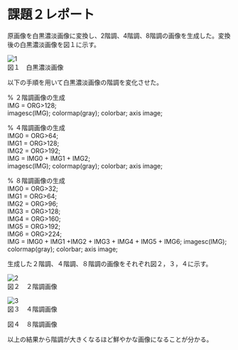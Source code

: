 # 課題２レポート

原画像を白黒濃淡画像に変換し、2階調、4階調、8階調の画像を生成した。変換後の白黒濃淡画像を図１に示す。

![1](https://user-images.githubusercontent.com/46117925/50545423-b848a480-0c56-11e9-8338-2e19c8b43c50.PNG)  
図１　白黒濃淡画像

以下の手順を用いて白黒濃淡画像の階調を変化させた。

% ２階調画像の生成  
IMG = ORG>128;  
imagesc(IMG); colormap(gray); colorbar;  axis image;

% ４階調画像の生成  
IMG0 = ORG>64;  
IMG1 = ORG>128;  
IMG2 = ORG>192;  
IMG = IMG0 + IMG1 + IMG2;  
imagesc(IMG); colormap(gray); colorbar;  axis image;

% ８階調画像の生成  
 IMG0 = ORG>32;  
 IMG1 = ORG>64;  
 IMG2 = ORG>96;  
 IMG3 = ORG>128;   
 IMG4 = ORG>160;  
 IMG5 = ORG>192;  
 IMG6 = ORG>224;  
 IMG = IMG0 + IMG1 +IMG2 + IMG3 + IMG4 + IMG5 + IMG6;
 imagesc(IMG); colormap(gray); colorbar;  axis image;
 
生成した２階調、４階調、８階調の画像をそれぞれ図２，３，４に示す。

![2](https://user-images.githubusercontent.com/46117925/50545461-a0255500-0c57-11e9-85c8-2fdfda1ce91b.PNG)  
図２　２階調画像

![3](https://user-images.githubusercontent.com/46117925/50545462-a287af00-0c57-11e9-8ee7-8191b26bba8a.PNG)  
図３　４階調画像


図４　８階調画像

以上の結果から階調が大きくなるほど鮮やかな画像になることが分かる。
